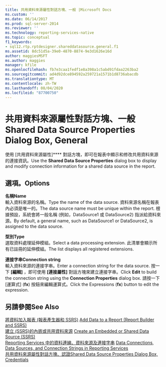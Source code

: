 ```yaml
---
title: 共用資料來源屬性對話方塊、一般 |Microsoft Docs
ms.custom: ''
ms.date: 06/14/2017
ms.prod: sql-server-2014
ms.reviewer: ''
ms.technology: reporting-services-native
ms.topic: conceptual
f1_keywords:
- sql12.rtp.rptdesigner.shareddatasource.general.f1
ms.assetid: 8dc51d5a-39e0-4870-8874-9e3d1626e16d
author: maggiesMSFT
ms.author: maggies
manager: kfile
ms.openlocfilehash: fb7e3caa1fedf1e8a398a1c5abd91fdaa2263ba2
ms.sourcegitcommit: ad4d92dce894592a259721a1571b1d8736abacdb
ms.translationtype: MT
ms.contentlocale: zh-TW
ms.lasthandoff: 08/04/2020
ms.locfileid: "87700750"
---
```

# <a name="shared-data-source-properties-dialog-box-general"></a><span data-ttu-id="eb972-102">共用資料來源屬性對話方塊、一般</span><span class="sxs-lookup"><span data-stu-id="eb972-102">Shared Data Source Properties Dialog Box, General</span></span>
  <span data-ttu-id="eb972-103">使用 [共用資料來源屬性]\*\*\*\* 對話方塊，即可在報表中顯示和修改共用資料來源的連接資訊。</span><span class="sxs-lookup"><span data-stu-id="eb972-103">Use the **Shared Data Source Properties** dialog box to display and modify connection information for a shared data source in the report.</span></span>  
  
## <a name="options"></a><span data-ttu-id="eb972-104">選項。</span><span class="sxs-lookup"><span data-stu-id="eb972-104">Options</span></span>  
 <span data-ttu-id="eb972-105">**名稱**</span><span class="sxs-lookup"><span data-stu-id="eb972-105">**Name**</span></span>  
 <span data-ttu-id="eb972-106">輸入資料來源的名稱。</span><span class="sxs-lookup"><span data-stu-id="eb972-106">Type the name of the data source.</span></span> <span data-ttu-id="eb972-107">資料來源名稱在報表內必須是唯一的。</span><span class="sxs-lookup"><span data-stu-id="eb972-107">The data source name must be unique within the report.</span></span> <span data-ttu-id="eb972-108">根據預設，系統會將一般名稱 (例如，DataSource1 或 DataSource2) 指派給資料來源。</span><span class="sxs-lookup"><span data-stu-id="eb972-108">By default, a general name, such as DataSource1 or DataSource2, is assigned to the data source.</span></span>  
  
 <span data-ttu-id="eb972-109">**型別**</span><span class="sxs-lookup"><span data-stu-id="eb972-109">**Type**</span></span>  
 <span data-ttu-id="eb972-110">選取資料處理延伸模組。</span><span class="sxs-lookup"><span data-stu-id="eb972-110">Select a data processing extension.</span></span> <span data-ttu-id="eb972-111">此清單會顯示所有已註冊的延伸模組。</span><span class="sxs-lookup"><span data-stu-id="eb972-111">The list displays all registered extensions.</span></span>  
  
 <span data-ttu-id="eb972-112">**連接字串**</span><span class="sxs-lookup"><span data-stu-id="eb972-112">**Connection string**</span></span>  
 <span data-ttu-id="eb972-113">輸入資料來源的連接字串。</span><span class="sxs-lookup"><span data-stu-id="eb972-113">Enter a connection string for the data source.</span></span> <span data-ttu-id="eb972-114">按一下 **[編輯]** ，即可使用 **[連接屬性]** 對話方塊來建立連接字串。</span><span class="sxs-lookup"><span data-stu-id="eb972-114">Click **Edit** to build the connection string using the **Connection Properties** dialog box.</span></span> <span data-ttu-id="eb972-115">請按一下 [運算式] (**fx**) 按鈕來編輯運算式。</span><span class="sxs-lookup"><span data-stu-id="eb972-115">Click the Expressions (**fx**) button to edit the expression.</span></span>  
  
## <a name="see-also"></a><span data-ttu-id="eb972-116">另請參閱</span><span class="sxs-lookup"><span data-stu-id="eb972-116">See Also</span></span>  
 <span data-ttu-id="eb972-117">[將資料加入報表 &#40;報表產生器和 SSRS&#41;](report-data/report-datasets-ssrs.md) </span><span class="sxs-lookup"><span data-stu-id="eb972-117">[Add Data to a Report &#40;Report Builder and SSRS&#41;](report-data/report-datasets-ssrs.md) </span></span>  
 <span data-ttu-id="eb972-118">[建立 &#40;SSRS&#41;的內嵌或共用資料來源](../../2014/reporting-services/create-an-embedded-or-shared-data-source-ssrs.md) </span><span class="sxs-lookup"><span data-stu-id="eb972-118">[Create an Embedded or Shared Data Source &#40;SSRS&#41;](../../2014/reporting-services/create-an-embedded-or-shared-data-source-ssrs.md) </span></span>  
 <span data-ttu-id="eb972-119">[Reporting Services 中的資料連線、資料來源及連接字串](../../2014/reporting-services/data-connections-data-sources-and-connection-strings-in-reporting-services.md) </span><span class="sxs-lookup"><span data-stu-id="eb972-119">[Data Connections, Data Sources, and Connection Strings in Reporting Services](../../2014/reporting-services/data-connections-data-sources-and-connection-strings-in-reporting-services.md) </span></span>  
 [<span data-ttu-id="eb972-120">共用資料來源屬性對話方塊、認證</span><span class="sxs-lookup"><span data-stu-id="eb972-120">Shared Data Source Properties Dialog Box, Credentials</span></span>](../../2014/reporting-services/shared-data-source-properties-dialog-box-credentials.md)  
  
  
